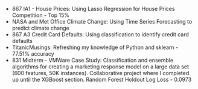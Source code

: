 * 867 IA1 - House Prices: Using Lasso Regression for House Prices Competition - Top 15%  
* NASA and Met Office Climate Change: Using Time Series Forecasting to predict climate change  
* 867 A3 Credit Card Defaults: Using classification to identify credit card defaults
* TitanicMusings: Refreshing my knowledge of Python and sklearn - 77.51% accuracy
* 831 Midterm - VMWare Case Study: Classification and ensemble algorithms for creating a marketing response model on a large data set (600 features, 50K instances). Collaborative project where I completed up until the XGBoost section. Random Forest Holdout Log Loss - 0.0973
